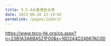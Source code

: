 ```yaml
---
title: 5.5.4从香港去台湾
date: 2023-08-20 22:19:02
permalink: /pages/1a2bc3/
---
```


https://www.teco-hk.org/cp.aspx?n=23B1A3A6BA521F00&s=16D244D24667AC0D
